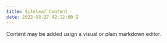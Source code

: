 ```yaml
---
title: Siteleaf Content
date: 2022-08-27 02:12:00 Z
---
```


Content may be added usign a visual or plain markdown editor. 